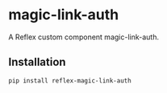 # magic-link-auth

A Reflex custom component magic-link-auth.

## Installation

```bash
pip install reflex-magic-link-auth
```